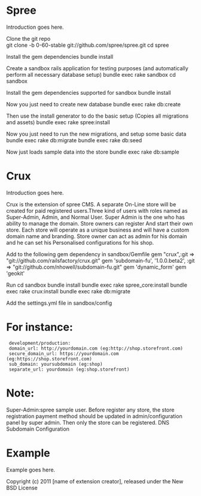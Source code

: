 ﻿Spree
====

Introduction goes here.

Clone the git repo   
     git clone -b 0-60-stable git://github.com/spree/spree.git
     cd spree

Install the gem dependencies
      bundle install

Create a sandbox rails application for testing purposes (and automatically perform all necessary database setup)
      bundle exec rake sandbox
      cd sandbox

Install the gem dependencies supported for sandbox
      bundle install

Now you just need to create new database
      bundle exec rake db:create

Then use the install generator to do the basic setup (Copies all migrations and assets)
      bundle exec rake spree:install

Now you just need to run the new migrations, and setup some basic data
      bundle exec rake db:migrate
      bundle exec rake db:seed

Now just loads sample data into the store
      bundle exec rake db:sample

Crux
====

Introduction goes here.


Crux is the extension of spree CMS. A separate On-Line store will be created for paid registered users.Three kind of users with roles named as Super-Admin, Admin, and Normal
User. Super Admin is the one who has ability to manage the domain. Store owners can register
And start their own store. Each store will operate as a unique business and will have a custom
domain name and branding. Store owner can act as admin for his domain and he can set his
Personalised configurations for his shop.

Add to the following gem dependency in sandbox/Gemfile
     gem "crux",:git => "git://github.com/railsfactory/crux.git"
     gem 'subdomain-fu', '1.0.0.beta2', :git => "git://github.com/nhowell/subdomain-fu.git"
     gem 'dynamic_form'
     gem 'geokit'

Run
     cd sandbox
     bundle install
     bundle exec rake spree_core:install
     bundle exec rake crux:install
     bundle exec rake db:migrate

Add the settings.yml file in sandbox/config






For instance:
====

     development/production:
     domain_url: http://yourdomain.com (eg:http://shop.storefront.com)
     secure_domain_url: https://yourdomain.com (eg:https://shop.storefront.com)
     sub_domain: yoursubdomain (eg:shop)
     separate_url: yourdomain (eg:shop.storefront)

Note:
====

Super-Admin:spree sample user.
Before register any store, the store registration payment method  should be updated in admin/configuration panel by super admin. Then only the store can be registered.
DNS Subdomain Configuration

Example
=======

Example goes here.


Copyright (c) 2011 [name of extension creator], released under the New BSD License

